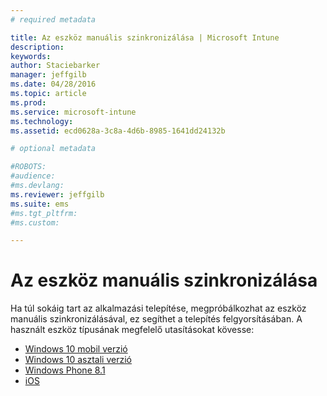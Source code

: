 ```yaml
---
# required metadata

title: Az eszköz manuális szinkronizálása | Microsoft Intune
description:
keywords:
author: Staciebarker
manager: jeffgilb
ms.date: 04/28/2016
ms.topic: article
ms.prod:
ms.service: microsoft-intune
ms.technology:
ms.assetid: ecd0628a-3c8a-4d6b-8985-1641dd24132b

# optional metadata

#ROBOTS:
#audience:
#ms.devlang:
ms.reviewer: jeffgilb
ms.suite: ems
#ms.tgt_pltfrm:
#ms.custom:

---
```



# Az eszköz manuális szinkronizálása

Ha túl sokáig tart az alkalmazási telepítése, megpróbálkozhat az eszköz manuális szinkronizálásával, ez segíthet a telepítés felgyorsításában. A használt eszköz típusának megfelelő utasításokat kövesse:

* [Windows 10 mobil verzió](sync-your-device-manually-windows.md#windows-10-mobile)
* [Windows 10 asztali verzió](sync-your-device-manually-windows.md#windows-10-desktop)
* [Windows Phone 8.1](sync-your-device-manually-windows.md#windows-phone-8-1)
* [iOS](sync-your-device-manually-ios.md)

<!--HONumber=May16_HO1-->


